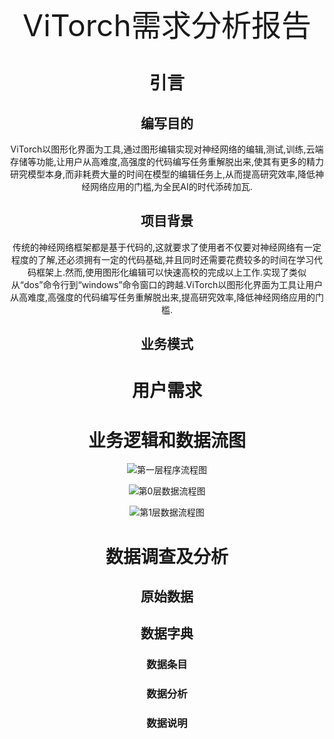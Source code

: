 <center><font size=30>ViTorch需求分析报告</font><center>

# 引言

## 编写目的

ViTorch以图形化界面为工具,通过图形编辑实现对神经网络的编辑,测试,训练,云端存储等功能,让用户从高难度,高强度的代码编写任务重解脱出来,使其有更多的精力研究模型本身,而非耗费大量的时间在模型的编辑任务上,从而提高研究效率,降低神经网络应用的门槛,为全民AI的时代添砖加瓦.

## 项目背景

传统的神经网络框架都是基于代码的,这就要求了使用者不仅要对神经网络有一定程度的了解,还必须拥有一定的代码基础,并且同时还需要花费较多的时间在学习代码框架上.然而,使用图形化编辑可以快速高校的完成以上工作.实现了类似从“dos”命令行到“windows”命令窗口的跨越.ViTorch以图形化界面为工具让用户从高难度,高强度的代码编写任务重解脱出来,提高研究效率,降低神经网络应用的门槛.

## 业务模式

# 用户需求

# 业务逻辑和数据流图

![第一层程序流程图](https://github.com/software-homework-team/ViTorch/blob/main/document/%E9%9C%80%E6%B1%82%E5%88%86%E6%9E%90/%E6%B5%81%E7%A8%8B%E5%9B%BE0.png)

![第0层数据流程图](https://github.com/software-homework-team/ViTorch/blob/main/document/%E9%9C%80%E6%B1%82%E5%88%86%E6%9E%90/%E6%95%B0%E6%8D%AE%E6%B5%81%E7%A8%8B%E5%9B%BE0.png)

![第1层数据流程图](https://github.com/software-homework-team/ViTorch/blob/main/document/%E9%9C%80%E6%B1%82%E5%88%86%E6%9E%90/%E6%95%B0%E6%8D%AE%E6%B5%81%E5%9B%BE1%E5%B1%82.png)



# 数据调查及分析

## 原始数据

## 数据字典

### 数据条目

### 数据分析

### 数据说明

